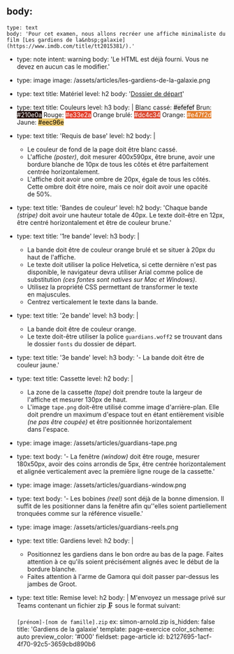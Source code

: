body:
  -
    type: text
    body: 'Pour cet examen, nous allons recréer une affiche minimaliste du film [Les gardiens de la&nbsp;galaxie](https://www.imdb.com/title/tt2015381/).'
  -
    type: note
    intent: warning
    body: 'Le HTML est déjà fourni. Vous ne devez en aucun cas le&nbsp;modifier.'
  -
    type: image
    image: /assets/articles/les-gardiens-de-la-galaxie.png
  -
    type: text
    title: Matériel
    level: h2
    body: '[Dossier de départ](http://t.smnarnold.com/gardiens-de-la-galaxie/depart.zip)'
  -
    type: text
    title: Couleurs
    level: h3
    body: |
      Blanc cassé: <span style="background:#efefef; color: black;">#efefef</span>
      Brun: <span style="background:#210e0a; color: white;">#210e0a</span>
      Rouge: <span style="background:#e33e2a; color: white;">#e33e2a</span>
      Orange brulé: <span style="background:#dc4c34; color: white;">#dc4c34</span>
      Orange: <span style="background:#e47f2d; color: white;">#e47f2d</span>
      Jaune: <span style="background:#eec96e; color: black;">#eec96e</span>
  -
    type: text
    title: 'Requis de base'
    level: h2
    body: |
      - Le couleur de fond de la page doit être blanc&nbsp;cassé.
      - L'affiche _(poster)_, doit mesurer 400x590px, être brune, avoir une bordure blanche de 10px de tous les côtés et être parfaitement centrée&nbsp;horizontalement.
      - L'affiche doit avoir une ombre de 20px, égale de tous les côtés. Cette ombre doit être noire, mais ce noir doit avoir une opacité de&nbsp;50%.
  -
    type: text
    title: 'Bandes de couleur'
    level: h2
    body: 'Chaque bande _(stripe)_ doit avoir une hauteur totale de&nbsp;40px. Le texte doit-être en 12px, être centré horizontalement et être de couleur&nbsp;brune.'
  -
    type: text
    title: '1re bande'
    level: h3
    body: |
      - La bande doit être de couleur orange brulé et se situer à 20px du haut de&nbsp;l'affiche. 
      - Le texte doit utiliser la police Helvetica, si cette dernière n'est pas disponible, le navigateur devra utiliser Arial comme police de substitution _(ces fontes sont natives sur Mac et Windows)_.
      - Utilisez la propriété CSS permettant de transformer le texte en&nbsp;majuscules.
      - Centrez verticalement le texte dans la&nbsp;bande.
  -
    type: text
    title: '2e bande'
    level: h3
    body: |
      - La bande doit être de couleur&nbsp;orange. 
      - Le texte doit-être utiliser la police `guardians.woff2` se trouvant dans le dossier `fonts` du dossier de&nbsp;départ.
  -
    type: text
    title: '3e bande'
    level: h3
    body: '- La bande doit être de couleur&nbsp;jaune.'
  -
    type: text
    title: Cassette
    level: h2
    body: |
      - La zone de la cassette _(tape)_ doit prendre toute la largeur de l'affiche et mesurer 130px de haut.
      - L'image `tape.png` doit-être utilisé comme image d'arrière-plan. Elle doit prendre un maximum d'espace tout en étant entièrement visible _(ne pas être coupée)_ et être positionnée horizontalement dans&nbsp;l'espace.
  -
    type: image
    image: /assets/articles/guardians-tape.png
  -
    type: text
    body: '- La fenêtre _(window)_ doit être rouge, mesurer 180x50px, avoir des coins arrondis de 5px, être centrée horizontalement et alignée verticalement avec la première ligne rouge de la&nbsp;cassette.'
  -
    type: image
    image: /assets/articles/guardians-window.png
  -
    type: text
    body: '- Les bobines _(reel)_ sont déjà de la bonne dimension. Il suffit de les positionner dans la fenêtre afin qu''elles soient partiellement tronquées comme sur la référence&nbsp;visuelle.'
  -
    type: image
    image: /assets/articles/guardians-reels.png
  -
    type: text
    title: Gardiens
    level: h2
    body: |
      - Positionnez les gardiens dans le bon ordre au bas de la page. Faites attention à ce qu'ils soient précisément alignés avec le début de la bordure&nbsp;blanche. 
      - Faites attention à l'arme de Gamora qui doit passer par-dessus les jambes de&nbsp;Groot.
  -
    type: text
    title: Remise
    level: h2
    body: |
      M'envoyez un message privé sur Teams contenant un fichier zip&thinsp;🗜 sous le format&nbsp;suivant:
      
      `[prénom]-[nom de famille].zip`
      ex: simon-arnold.zip
is_hidden: false
title: 'Gardiens de la galaxie'
template: page-exercice
color_scheme: auto
preview_color: '#000'
fieldset: page-article
id: b2127695-1acf-4f70-92c5-3659cbd890b6
